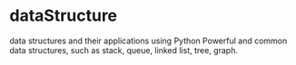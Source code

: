 # dataStructure
data structures and their applications using Python
Powerful and common data structures, such as stack, queue, linked list, tree, graph.
 
